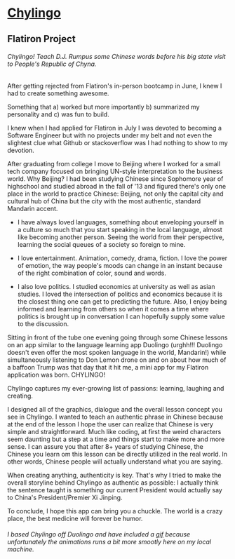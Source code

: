 # [Chylingo](https://pigusan.github.io/chylingo/html//)
## Flatiron Project
###### Chylingo! Teach D.J. Rumpus some Chinese words before his big state visit to People's Republic of Chyna.

After getting rejected from Flatiron's in-person bootcamp in June, I knew I had to create something awesome. 

Something that a) worked but more importantly b) summarized my personality and c) was fun to build.

I knew when I had applied for Flatiron in July I was devoted to becoming a Software Engineer but with no projects under my belt and not even the slightest clue what Github or stackoverflow was 
I had nothing to show to my devotion.

After graduating from college I move to Beijing where I worked for a small tech company focused on bringing 
UN-style interpretation to the business world. Why Beijing? I had been studying Chinese since Sophomore year of highschool 
and studied abroad in the fall of '13 and figured there's only one place in the world to practice Chinese: Beijing, not only
the capital city and cultural hub of China but the city with the most authentic, standard Mandarin accent. 

- I have always loved languages, something about enveloping yourself in a culture so much that you start speaking in the local language, almost like becoming another person. Seeing the world from their perspective, learning the social queues of a society so foreign to mine.

- I love entertainment. Animation, comedy, drama, fiction. I love the power of emotion, the way people's moods can change in an instant because of the right combination of color, sound and words.

- I also love politics. I studied economics at university as well as asian studies. I loved the intersection of politics and 
economics because it is the closest thing one can get to predicting the future. Also, I enjoy being informed and learning from others so when it comes a time where politics is brought up in conversation I can hopefully supply some value to the discussion.

Sitting in front of the tube one evening going through some Chinese lessons on an app similar to the language learning app
Duolingo (urghh!!! Duolingo doesn't even offer the most spoken language in the world, Mandarin!) while simultaneously listening to Don Lemon drone on and on about how much of a baffoon Trump was that day that it hit me, a mini app for my Flatiron application was born. CHYLINGO!

Chylingo captures my ever-growing list of passions: learning, laughing and creating.

I designed all of the graphics, dialogue and the overall lesson concept you see in Chylingo. I wanted to teach an authentic phrase in Chinese because at the end of the lesson I hope the user can realize that Chinese is very simple and straightforward. Much like coding, at first the weird characters seem daunting but a step at a time and things start to make more and more sense. I can assure you that after 8+ years of studying Chinese, the Chinese you learn om this lesson can be 
directly utilized in the real world. In other words, Chinese people will actually understand what you are saying. 

When creating anything, authenticity is key. That's why I tried to make the overall storyline behind Chylingo as authentic as possible: I actually think the sentence taught is something our current President would actually say to China's President/Premier
Xi Jinping.

To conclude, I hope this app can bring you a chuckle. The world is a crazy place, the best medicine will forever be humor.

###### I based Chylingo off Duolingo and have included a [gif](https://github.com/pigusan/chylingo/blob/master/chylingo.gif) because unfortunately the animations runs a bit more smootly here on my local machine. 

